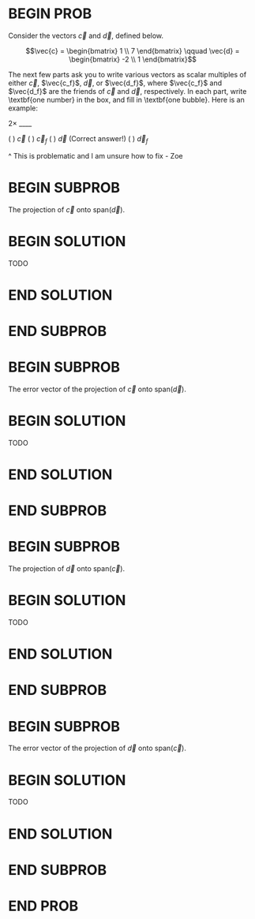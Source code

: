 # BEGIN PROB

<!-- <i>Source: [Spring 2024 Midterm 1](../wi22-midterm1/index.html), Problem 1b-e</i> -->

Consider the vectors $\vec{c}$ and $\vec{d}$, defined below.

$$\vec{c} = \begin{bmatrix} 1 \\ 7 \end{bmatrix} \qquad \vec{d} = \begin{bmatrix} -2 \\ 1 \end{bmatrix}$$

The next few parts ask you to write various vectors as scalar multiples of either $\vec{c}$, $\vec{c_f}$, $\vec{d}$, or $\vec{d_f}$, where $\vec{c_f}$ and $\vec{d_f}$ are the friends of $\vec{c}$ and $\vec{d}$, respectively. In each part, write \textbf{one number} in the box, and fill in \textbf{one bubble}. Here is an example:

$2 \times$ \_\_\_\_

( ) $\vec c$
( ) $\vec c_f$
( ) $\vec d$ (Correct answer!)
( ) $\vec d_f$

^ This is problematic and I am unsure how to fix - Zoe

# BEGIN SUBPROB

The projection of $\vec{c}$ onto $\text{span}(\vec{d})$.

# BEGIN SOLUTION

TODO

# END SOLUTION

# END SUBPROB

# BEGIN SUBPROB

The error vector of the projection of $\vec{c}$ onto $\text{span}(\vec{d})$.

# BEGIN SOLUTION

TODO

# END SOLUTION

# END SUBPROB

# BEGIN SUBPROB

The projection of $\vec{d}$ onto $\text{span}(\vec{c})$.

# BEGIN SOLUTION

TODO

# END SOLUTION

# END SUBPROB

# BEGIN SUBPROB

The error vector of the projection of $\vec{d}$ onto $\text{span}(\vec{c})$.

# BEGIN SOLUTION

TODO

# END SOLUTION

# END SUBPROB

# END PROB